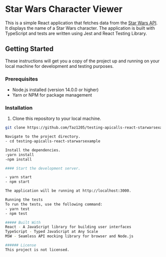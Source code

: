 # Star Wars Character Viewer

This is a simple React application that fetches data from the [Star Wars API](https://swapi.dev/). It displays the name of a Star Wars character. The application is built with TypeScript and tests are written using Jest and React Testing Library.

## Getting Started

These instructions will get you a copy of the project up and running on your local machine for development and testing purposes.

### Prerequisites

- Node.js installed (version 14.0.0 or higher)
- Yarn or NPM for package management

### Installation

1. Clone this repository to your local machine.

```bash
git clone https://github.com/Taz1205/testing-apicalls-react-starwarsexample/tree/main/src

Navigate to the project directory.
- cd testing-apicalls-react-starwarsexample

Install the dependencies.
-yarn install
-npm install

#### Start the development server.

- yarn start
- npm start

The application will be running at http://localhost:3000.

Running the tests
To run the tests, use the following command:
- yarn test
- npm test

##### Built With
React - A JavaScript library for building user interfaces
TypeScript - Typed JavaScript at Any Scale
MSW - Seamless API mocking library for browser and Node.js

###### License
This project is not licensed.
